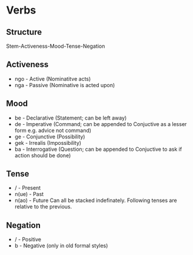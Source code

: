 # Verbs
## Structure
Stem-Activeness-Mood-Tense-Negation
## Activeness
 - ngo - Active (Nominatitve acts)
 - nga - Passive (Nominative is acted upon)
## Mood
 - be - Declarative (Statement; can be left away)
 - de - Imperative (Command; can be appended to Conjuctive as a lesser form e.g. advice not command)
 - ge - Conjunctive (Possibility)
 - gek - Irrealis (Impossibility)
 - ba - Interrogative (Question; can be appended to Conjuctive to ask if action should be done)
## Tense
 - / - Present
 - n(ue) - Past
 - n(ao) - Future
Can all be stacked indefinately. Following tenses are relative to the previous.
## Negation
 - / - Positive
 - b - Negative (only in old formal styles)
